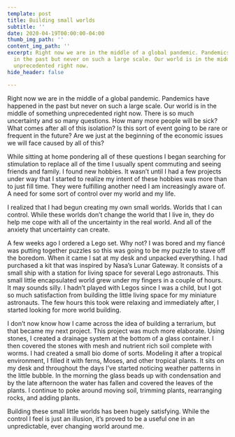 ```yaml
---
template: post
title: Building small worlds
subtitle: ''
date: 2020-04-19T00:00:00-04:00
thumb_img_path: ''
content_img_path: ''
excerpt: Right now we are in the middle of a global pandemic. Pandemics have happened
  in the past but never on such a large scale. Our world is in the middle of something
  unprecedented right now.
hide_header: false

---
```

Right now we are in the middle of a global pandemic. Pandemics have happened in the past but never on such a large scale. Our world is in the middle of something unprecedented right now. There is so much uncertainty and so many questions.  How many more people will be sick? What comes after all of this isolation? Is this sort of event going to be rare or frequent in the future? Are we just at the beginning of the economic issues we will face caused by all of this? 

While sitting at home pondering all of these questions I began searching for stimulation to replace all of the time I usually spent commuting and seeing friends and family. I found new hobbies. It wasn’t until I had a few projects under way that I started to realize my intent of these hobbies was more than to just fill time. They were fulfilling another need I am increasingly aware of. A need for some sort of control over my world and my life. 

I realized that I had begun creating my own small worlds.  Worlds that I can control. While these worlds don’t change the world that I live in, they do help me cope with all of the uncertainty in the real world. And all of the anxiety that uncertainty can create. 

A few weeks ago I ordered a Lego set. Why not? I was bored and my fiancé was putting together puzzles so this was going to be my puzzle to stave off the boredom. When it came I sat at my desk and unpacked everything. I had purchased a kit that was inspired by Nasa’s Lunar Gateway. It consists of a small ship with a station for living space for several Lego astronauts. This small little encapsulated world grew under my fingers in a couple of hours. It may sounds silly. I hadn’t played with Legos since I was a child, but I got so much satisfaction from building the little living space for my miniature astronauts. The few hours this took were relaxing and immediately after,  I started looking for more world building. 

I don’t now know how I came across the idea of building a terrarium, but that became my next project. This project was much more elaborate. Using stones, I created a drainage system at the bottom of a glass container. I then covered the stones with mesh and nutrient rich soil complete with worms.  I had created  a small bio dome of sorts. Modeling it after a tropical environment, I filled it with ferns, Moses, and other tropical plants. It sits on my desk and throughout the days I’ve started noticing weather patterns in the little bubble. In the morning the glass beads up with condensation and by the late afternoon the water has fallen and covered the leaves of the plants. I continue to poke around moving soil, trimming plants, rearranging rocks, and adding plants.

Building these small little worlds has been hugely satisfying. While the control I feel is just an illusion, it’s proved to be a useful one in an unpredictable, ever changing world around me.